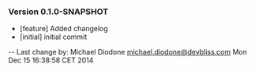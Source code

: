 
### Version 0.1.0-SNAPSHOT
 - [feature] Added changelog
 - [initial] initial commit

-- Last change by: Michael Diodone <michael.diodone@devbliss.com> Mon Dec 15 16:38:58 CET 2014